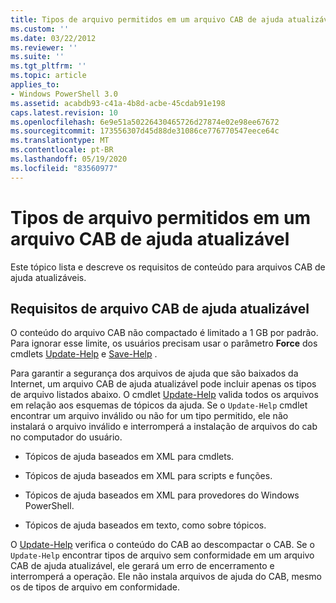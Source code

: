 ```yaml
---
title: Tipos de arquivo permitidos em um arquivo CAB de ajuda atualizável | Microsoft Docs
ms.custom: ''
ms.date: 03/22/2012
ms.reviewer: ''
ms.suite: ''
ms.tgt_pltfrm: ''
ms.topic: article
applies_to:
- Windows PowerShell 3.0
ms.assetid: acabdb93-c41a-4b8d-acbe-45cdab91e198
caps.latest.revision: 10
ms.openlocfilehash: 6e9e51a50226430465726d27874e02e98ee67672
ms.sourcegitcommit: 173556307d45d88de31086ce776770547eece64c
ms.translationtype: MT
ms.contentlocale: pt-BR
ms.lasthandoff: 05/19/2020
ms.locfileid: "83560977"
---
```

# <a name="file-types-permitted-in-an-updatable-help-cab-file"></a>Tipos de arquivo permitidos em um arquivo CAB de ajuda atualizável

Este tópico lista e descreve os requisitos de conteúdo para arquivos CAB de ajuda atualizáveis.

## <a name="updatable-help-cab-file-requirements"></a>Requisitos de arquivo CAB de ajuda atualizável

O conteúdo do arquivo CAB não compactado é limitado a 1 GB por padrão. Para ignorar esse limite, os usuários precisam usar o parâmetro **Force** dos cmdlets [Update-Help](/powershell/module/Microsoft.PowerShell.Core/Update-Help) e [Save-Help](/powershell/module/Microsoft.PowerShell.Core/Save-Help) .

Para garantir a segurança dos arquivos de ajuda que são baixados da Internet, um arquivo CAB de ajuda atualizável pode incluir apenas os tipos de arquivo listados abaixo. O cmdlet [Update-Help](/powershell/module/Microsoft.PowerShell.Core/Update-Help) valida todos os arquivos em relação aos esquemas de tópicos da ajuda. Se o `Update-Help` cmdlet encontrar um arquivo inválido ou não for um tipo permitido, ele não instalará o arquivo inválido e interromperá a instalação de arquivos do cab no computador do usuário.

- Tópicos de ajuda baseados em XML para cmdlets.

- Tópicos de ajuda baseados em XML para scripts e funções.

- Tópicos de ajuda baseados em XML para provedores do Windows PowerShell.

- Tópicos de ajuda baseados em texto, como sobre tópicos.

O [Update-Help](/powershell/module/Microsoft.PowerShell.Core/Update-Help) verifica o conteúdo do CAB ao descompactar o CAB. Se o `Update-Help` encontrar tipos de arquivo sem conformidade em um arquivo CAB de ajuda atualizável, ele gerará um erro de encerramento e interromperá a operação. Ele não instala arquivos de ajuda do CAB, mesmo os de tipos de arquivo em conformidade.
